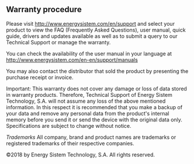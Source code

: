 ## Warranty procedure

Please visit http://www.energysistem.com/en/support and select your product to view the FAQ (Frequently Asked Questions), user manual, quick guide, drivers and updates available as well as to submit a query to our Technical Support or manage the warranty.

You can check the availability of the user manual in your language at http://www.energysistem.com/en-en/support/manuals

You may also contact the distributor that sold the product by presenting the purchase receipt or invoice.

Important: This warranty does not cover any damage or loss of data stored in warranty products. Therefore, Technical Support of Energy Sistem Technology, S.A. will not assume any loss of the above mentioned information. In this respect it is recommended that you make a backup of your data and remove any personal data from the product's internal memory before you send it or send the device with the original data only.  
Specifications are subject to change without notice.  

*Trademarks* All company, brand and product names are trademarks or registered trademarks of their respective companies.

©2018 by Energy Sistem Technology, S.A. All rights reserved.


